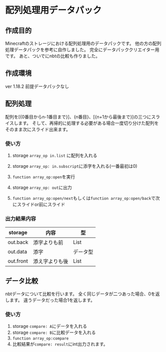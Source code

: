 # 配列処理用データパック
## 作成目的
Minecraftのストレージにおける配列処理用のデータパックです。
他の方の配列処理データパックを参考に自作しました。
完全にデータパッククリエイター用です。
あと、ついでにnbtの比較も作りました。
## 作成環境
ver 1.18.2
前提データパックなし

## 配列処理
配列を[{0番目からn-1番目まで}]、{n番目}、[{n+1から最後まで}]の三つにスライスします。
そして、再帰的に処理する必要がある場合一度切り分けた配列をそのまま次にスライド出来ます。

### 使い方
1. storage ``array_op in.list`` に配列を入れる
2. storage ``array_op: in.subscript``に添字を入れる(一番最初は0)
3. ``function array_op:open``を実行
4. storage ``array_op: out``に出力

5. ``function array_op:open/next``もしくは``function array_op:open/back``で次にスライドor前にスライド

### 出力結果内容
| storage   | 内容           | 型       |
| --------- | -------------- | -------- |
| out.back  | 添字よりも前   | List     |
| out.data  | 添字           | データ型 |
| out.front | 添え字よりも後 | List     |

## データ比較
nbtデータについて比較を行います。
全く同じデータが二つあった場合、0を返します。
違うデータだった場合1を返します。

### 使い方
1. storage ``compare: A``にデータを入れる
2. storage ``compare: B``に比較データを入れる
3. ``function array_op:compare``
4. 比較結果が``compare: result``にint出力されます。



